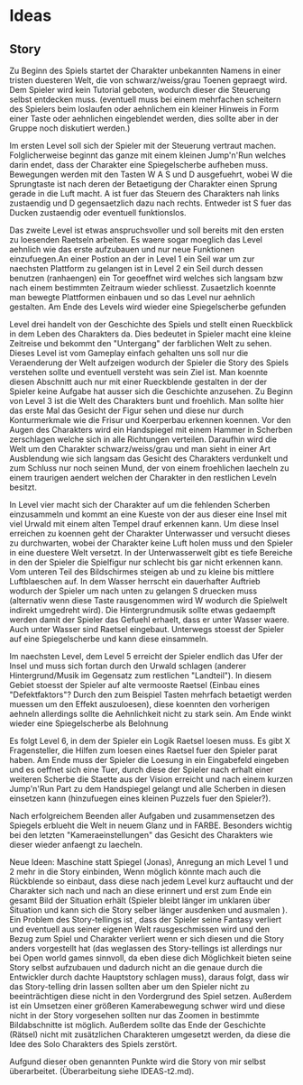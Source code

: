# Ideas

## Story

Zu Beginn des Spiels startet der Charakter unbekannten Namens in einer tristen duesteren Welt, die von schwarz/weiss/grau Toenen gepraegt wird. Dem Spieler wird kein Tutorial geboten, wodurch dieser die Steuerung selbst entdecken muss. (eventuell muss bei einem mehrfachen scheitern des Spielers beim loslaufen oder aehnlichem ein kleiner Hinweis in Form einer Taste oder aehnlichen eingeblendet werden, dies sollte aber in der Gruppe noch diskutiert werden.)

Im ersten Level soll sich der Spieler mit der Steuerung vertraut machen. Folglicherweise beginnt das ganze mit einem kleinen Jump'n'Run welches darin endet, dass der Charakter eine Spiegelscherbe aufheben muss. Bewegungen werden mit den Tasten W A S und D ausgefuehrt, wobei W die Sprungtaste ist nach deren der Betaetigung der Charakter einen Sprung gerade in die Luft macht. A ist fuer das Steuern des Charakters nah links zustaendig und D gegensaetzlich dazu nach rechts. Entweder ist S fuer das Ducken zustaendig oder eventuell funktionslos.

Das zweite Level ist etwas anspruchsvoller und soll bereits mit den ersten zu loesenden Raetseln arbeiten. Es waere sogar moeglich das Level aehnlich wie das erste aufzubauen und nur neue Funktionen einzufuegen.An einer Postion an der in Level 1 ein Seil war um zur naechsten Plattform zu gelangen ist in Level 2 ein Seil durch dessen benutzen (ranhaengen) ein Tor geoeffnet wird welches sich langsam bzw nach einem bestimmten Zeitraum wieder schliesst. Zusaetzlich koennte man bewegte Plattformen einbauen und so das Level nur aehnlich gestalten. Am Ende des Levels wird wieder eine Spiegelscherbe gefunden

Level drei handelt von der Geschichte des Spiels und stellt einen Rueckblick in dem Leben des Charakters da. Dies bedeutet in Spieler macht eine kleine Zeitreise und bekommt den "Untergang" der farblichen Welt zu sehen. Dieses Level ist vom Gameplay einfach gehalten uns soll nur die Veraenderung der Welt aufzeigen wodurch der Spieler die Story des Spiels verstehen sollte und eventuell versteht was sein Ziel ist. Man koennte diesen Abschnitt auch nur mit einer Rueckblende gestalten in der der Spieler keine Aufgabe hat ausser sich die Geschichte anzusehen. Zu Beginn von Level 3 ist die Welt des Charakters bunt und froehlich. Man sollte hier das erste Mal das Gesicht der Figur sehen und diese nur durch Konturmerkmale wie die Frisur und Koerperbau erkennen koennen. Vor den Augen des Charakters wird ein Handspiegel mit einem Hammer in Scherben zerschlagen welche sich in alle Richtungen verteilen. Daraufhin wird die Welt um den Charakter schwarz/weiss/grau und man sieht in einer Art Ausblendung wie sich langsam das Gesicht des Charakters verdunkelt und zum Schluss nur noch seinen Mund, der von einem froehlichen laecheln zu einem traurigen aendert welchen der Charakter in den restlichen Leveln besitzt.

In Level vier macht sich der Charakter auf um die fehlenden Scherben einzusammeln und kommt an eine Kueste von der aus dieser eine Insel mit viel Urwald mit einem alten Tempel drauf erkennen kann. Um diese Insel erreichen zu koennen geht der Charakter Unterwasser und versucht dieses zu durchwarten, wobei der Charakter keine Luft holen muss und den Spieler in eine duestere Welt versetzt. In der Unterwasserwelt gibt es tiefe Bereiche in den der Spieler die Spielfigur nur schlecht bis gar nicht erkennen kann. Vom unteren Teil des Bildschirmes steigen ab und zu kleine bis mittlere Luftblaeschen auf. In dem Wasser herrscht ein dauerhafter Auftrieb wodurch der Spieler um nach unten zu gelangen S druecken muss (alternativ wenn diese Taste rausgenommen wird W wodurch die Spielwelt indirekt umgedreht wird). Die Hintergrundmusik sollte etwas gedaempft werden damit der Spieler das Gefuehl erhaelt, dass er unter Wasser waere. Auch unter Wasser sind Raetsel eingebaut. Unterwegs stoesst der Spieler auf eine Spiegelscherbe und kann diese einsammeln.

Im naechsten Level, dem Level 5 erreicht der Spieler endlich das Ufer der Insel und muss sich fortan durch den Urwald schlagen (anderer Hintergrund/Musik im Gegensatz zum restlichen "Landteil"). In diesem Gebiet stoesst der Spieler auf alte vermooste Raetsel (Einbau eines "Defektfaktors"? Durch den zum Beispiel Tasten mehrfach betaetigt werden muessen um den Effekt auszuloesen), diese koennten den vorherigen aehneln allerdings sollte die Aehnlichkeit nicht zu stark sein. Am Ende winkt wieder eine Spiegelscherbe als Belohnung

Es folgt Level 6, in dem der Spieler ein Logik Raetsel loesen muss. Es gibt X Fragensteller, die Hilfen zum loesen eines Raetsel fuer den Spieler parat haben. Am Ende muss der Spieler die Loesung in ein Eingabefeld eingeben und es oeffnet sich eine Tuer, durch diese der Spieler nach erhalt einer weiteren Scherbe die Staette aus der Vision erreicht und nach einem kurzen Jump'n'Run Part zu dem Handspiegel gelangt und alle Scherben in diesen einsetzen kann (hinzufuegen eines kleinen Puzzels fuer den Spieler?).

Nach erfolgreichem Beenden aller Aufgaben und zusammensetzen des Spiegels erblueht die Welt in neuem Glanz und in FARBE. Besonders wichtig bei den letzten "Kameraeinstellungen" das Gesicht des Charakters wie dieser wieder anfaengt zu laecheln.

Neue Ideen: Maschine statt Spiegel (Jonas), Anregung an mich Level 1 und 2 mehr in die Story einbinden, Wenn möglich könnte mach auch die Rückblende so einbaut, dass diese nach jedem Level kurz auftaucht und der Charakter sich nach und nach an diese erinnert und erst zum Ende ein gesamt Bild der Situation erhält (Spieler bleibt länger im unklaren über Situation und kann sich die Story selber länger ausdenken und ausmalen ). Ein Problem des Story-tellings ist , dass der Spieler seine Fantasy verliert und eventuell aus seiner eigenen Welt rausgeschmissen wird und den Bezug zum Spiel und Charakter verliert wenn er sich diesen und die Story anders vorgestellt hat (das weglassen des Story-tellings ist allerdings nur bei Open world games sinnvoll, da eben diese dich Möglichkeit bieten seine Story selbst aufzubauen und dadurch nicht an die genaue durch die Entwickler durch dachte Hauptstory schlagen muss), daraus folgt, dass wir das Story-telling drin lassen sollten aber um den Spieler nicht zu beeinträchtigen diese nicht in den Vordergrund des Spiel setzen. Außerdem ist ein Umsetzen einer größeren Kamerabewegung schwer wird und diese nicht in der Story vorgesehen sollten nur das Zoomen in bestimmte Bildabschnitte ist möglich. Außerdem sollte das Ende der Geschichte (Rätsel) nicht mit zusätzlichen Charakteren umgesetzt werden, da diese die Idee des Solo Charakters des Spiels zerstört.

Aufgund dieser oben genannten Punkte wird die Story von mir selbst überarbeitet. (Überarbeitung siehe IDEAS-t2.md).